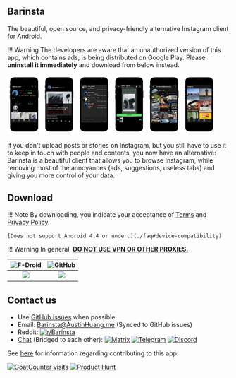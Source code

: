 ## Barinsta

The beautiful, open source, and privacy-friendly alternative Instagram client for Android.

!!! Warning
    The developers are aware that an unauthorized version of this app, which contains ads, is being distributed on Google Play. Please **uninstall it immediately** and download from below instead.

<a href="https://github.com/austinhuang0131/instagrabber/blob/master/fastlane/metadata/android/en-US/images/phoneScreenshots/1.png"><img src="https://raw.githubusercontent.com/austinhuang0131/barinsta/master/fastlane/metadata/android/en-US/images/phoneScreenshots/1.png" alt="Profile" width="15%"/></a>
<a href="https://github.com/austinhuang0131/instagrabber/blob/master/fastlane/metadata/android/en-US/images/phoneScreenshots/2.png"><img src="https://raw.githubusercontent.com/austinhuang0131/barinsta/master/fastlane/metadata/android/en-US/images/phoneScreenshots/2.png" alt="Post" width="15%"/></a>
<a href="https://github.com/austinhuang0131/instagrabber/blob/master/fastlane/metadata/android/en-US/images/phoneScreenshots/3.png"><img src="https://raw.githubusercontent.com/austinhuang0131/barinsta/master/fastlane/metadata/android/en-US/images/phoneScreenshots/3.png" alt="Comments" width="15%"/></a>
<a href="https://github.com/austinhuang0131/instagrabber/blob/master/fastlane/metadata/android/en-US/images/phoneScreenshots/4.png"><img src="https://raw.githubusercontent.com/austinhuang0131/barinsta/master/fastlane/metadata/android/en-US/images/phoneScreenshots/4.png" alt="Story" width="15%"/></a>
<a href="https://github.com/austinhuang0131/instagrabber/blob/master/fastlane/metadata/android/en-US/images/phoneScreenshots/5.png"><img src="https://raw.githubusercontent.com/austinhuang0131/barinsta/master/fastlane/metadata/android/en-US/images/phoneScreenshots/5.png" alt="Hashtag" width="15%"/></a>
<a href="https://github.com/austinhuang0131/instagrabber/blob/master/fastlane/metadata/android/en-US/images/phoneScreenshots/6.png"><img src="https://raw.githubusercontent.com/austinhuang0131/barinsta/master/fastlane/metadata/android/en-US/images/phoneScreenshots/6.png" alt="Discover Topics" width="15%"/></a>

If you don't upload posts or stories on Instagram, but you still have to use it to keep in touch with people and contents, you now have an alternative: Barinsta is a beautiful client that allows you to browse Instagram, while removing most of the annoyances (ads, suggestions, useless tabs) and giving you more control of your data.

## Download

!!! Note
    By downloading, you indicate your acceptance of [Terms](./tos) and [Privacy Policy](./privacy).
    
    [Does not support Android 4.4 or under.](./faq#device-compatibility)
    
!!! Warning
    In general, [**DO NOT USE VPN OR OTHER PROXIES.**](./faq#using-vpn-or-proxies)

| ![F-Droid](https://img.shields.io/f-droid/v/me.austinhuang.instagrabber.svg) | ![GitHub](https://img.shields.io/github/release/austinhuang0131/barinsta.svg?logo=github) |
| :---: | :---: |
| <a href="https://f-droid.org/en/packages/me.austinhuang.instagrabber/"><img src="https://fdroid.gitlab.io/artwork/badge/get-it-on.png"></a> | <a href="https://github.com/austinhuang0131/barinsta/releases/latest"><img src="https://raw.githubusercontent.com/andOTP/andOTP/master/assets/badges/get-it-on-github.png"></a> |

## Contact us

* Use [GitHub issues](https://github.com/austinhuang0131/barinsta/issues) when possible.
* Email: [Barinsta@AustinHuang.me](mailto:barinsta@austinhuang.me?body=Please%20note%20that%20your%20email%20address%20and%20the%20entire%20content%20will%20be%20published%20onto%20GitHub%20issues.%20If%20you%20do%20not%20wish%20to%20do%20that%2C%20use%20other%20contact%20methods%20instead.) (Synced to GitHub issues)
* Reddit: [![r/Barinsta](https://img.shields.io/reddit/subreddit-subscribers/Barinsta?style=social)](https://reddit.com/r/barinsta)
* [Chat](./chat) (Bridged to each other): [![Matrix](https://img.shields.io/badge/Matrix-%23Barinsta:matrix.org-000000?logo=matrix)](https://matrix.to/#/#barinsta:matrix.org) [![Telegram](https://img.shields.io/badge/Telegram-@Barinsta__App-2CA5E0?logo=telegram)](https://t.me/barinsta_app) [![Discord](https://img.shields.io/badge/Discord-YtEDzN2-7289da?logo=discord&logoColor=white)](https://discord.gg/YtEDzN2)

See [here](https://github.com/austinhuang0131/barinsta/blob/master/.github/CONTRIBUTING.md) for information regarding contributing to this app.

[![GoatCounter visits](https://barinsta.goatcounter.com/counter//en/latest.svg)](https://barinsta.goatcounter.com) [![Product Hunt](https://api.producthunt.com/widgets/embed-image/v1/featured.svg?post_id=279270&theme=light)](https://www.producthunt.com/posts/barinsta)
